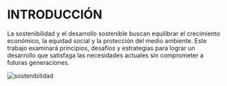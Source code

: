 # INTRODUCCIÓN 

La sostenibilidad y el desarrollo sostenible buscan equilibrar el crecimiento económico, la equidad social y la protección del medio ambiente. Este trabajo examinará principios, desafíos y estrategias para lograr un desarrollo que satisfaga las necesidades actuales sin comprometer a futuras generaciones.

![sostenibilidad](desarrollo-sostenible.jpg)
